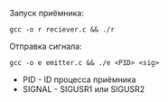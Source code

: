 Запуск приёмника:
```
gcc -o r reciever.c && ./r
```

Отправка сигнала: 
```
gcc -o e emitter.c && ./e <PID> <sig>
```
* PID - ID процесса приёмника
* SIGNAL - SIGUSR1 или SIGUSR2

